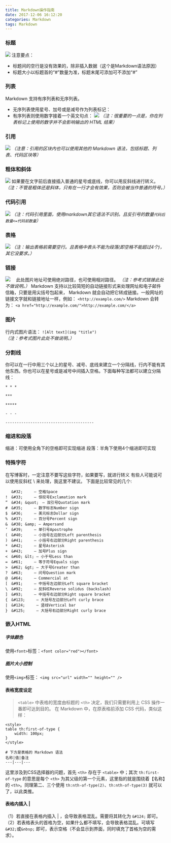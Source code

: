 ```yaml
---
title: Markdown操作指南
date: 2017-12-06 16:12:20
categories: Markdown
tags: Markdown
---
```

### 标题
![](/uploads/2017/markdown/markdown_title.png)
注意要点：
* 标题间的空行是没有效果的，除非插入数据（这个是Markdown语法原因）
* 标题大小以标题首的“#”数量为准，标题末尾可添加可不添加“#”
<!--more-->

### 列表
Markdown 支持有序列表和无序列表。
* 无序列表使用星号、加号或是减号作为列表标记：
* 有序列表则使用数字接着一个英文句点：
![](/uploads/2017/markdown/markdown_list.png)
*（注：很重要的一点是，你在列表标记上使用的数字并不会影响输出的 HTML 结果）*

### 引用
![](/uploads/2017/markdown/markdown_quote.png)
*（注意：引用的区块内也可以使用其他的 Markdown 语法，包括标题、列表、代码区块等）*

### 粗体和斜体
![](/uploads/2017/markdown/markdown_strong.png)
如果要在文字前后直接插入普通的星号或底线，你可以用反斜线进行转义。
*（注：不管是粗体还是斜体，只有在一行才会有效果，否则会被当作普通的符号。）*


### 代码引用
![](/uploads/2017/markdown/markdown_code_quote.png)
*（注：代码引用里面，使用markdown其它语法不识别。且反引号的数量`代码后数量<=代码前数量`）*

### 表格
![](/uploads/2017/markdown/markdown_table.png)
*（注：输出表格前需要空行。且表格中表头不能为段落(即空格不能超过4个)，其它没要求。）*

### 链接
![](/uploads/2017/markdown/markdown_link.png)
　此处图片地址可使用绝对路径，也可使用相对路径。
*（注：参考式链接此处不做说明。）*
Markdown 支持以比较简短的自动链接形式来处理网址和电子邮件信箱，只要是用尖括号包起来， Markdown 就会自动把它转成链接。一般网址的链接文字就和链接地址一样，例如：
`<http://example.com/>`
Markdown 会转为：
`<a href="http://example.com/">http://example.com/</a>`

### 图片
行内式图片语法：
`![Alt text](img "title")`
*（注：参考式图片此处不做说明。）*

### 分割线
你可以在一行中用三个以上的星号、减号、底线来建立一个分隔线，行内不能有其他东西。你也可以在星号或是减号中间插入空格。下面每种写法都可以建立分隔线：
```
* * *

***

*****

- - -

---------------------------------------
```

### 缩进和段落
缩进：可使用全角下的空格即可实现缩进
段落：半角下使用4个缩进即可实现

### 特殊字符
在写博客时，一定注意不要写这些字符，如果要写，就进行转义 
有些人可能说可以使用反斜杠 \ 来处理，我这里不建议。 
下面是比较常见的几个:
```
 　&#32;　　　— 空格Space
!　&#33;　　　— 惊叹号Exclamation mark 
”　&#34; &quot;　— 双引号Quotation mark 
#　&#35;　　　— 数字标志Number sign 
$　&#36;　　　— 美元标志Dollar sign 
%　&#37;　　　— 百分号Percent sign 
&　&#38; &amp; — Ampersand 
‘　&#39;　　　— 单引号Apostrophe 
(　&#40;　　　— 小括号左边部分Left parenthesis 
)　&#41;　　　— 小括号右边部分Right parenthesis 
*　&#42;　　　— 星号Asterisk 
+　&#43;　　　— 加号Plus sign 
<　&#60; &lt; — 小于号Less than 
=　&#61;　　　— 等于符号Equals sign 
>　&#62; &gt; — 大于号Greater than 
?　&#63;　　　— 问号Question mark 
@　&#64;　　　— Commercial at 
[　&#91;　　　— 中括号左边部分Left square bracket 
\　&#92;　　　— 反斜杠Reverse solidus (backslash) 
]　&#93;　　　— 中括号右边部分Right square bracket 
{　&#123;　　　— 大括号左边部分Left curly brace 
|　&#124;　　　— 竖线Vertical bar 
}　&#125;　　　— 大括号右边部分Right curly brace 
```

### 嵌入HTML
##### 字体颜色
使用`<font>`标签：`<font color="red"></font>`
##### 图片大小控制
使用`<img>`标签： `<img src="url" width="" height="" />`
#### 表格宽度设定
>`<table>` 中表格的宽度由标题的 `<th>` 决定，我们只需要利用上 CSS 操作一番即可达到目的。
在 Markdown 中，在原表格前添加 CSS 代码，类似这样：
```
<style>
table th:first-of-type {
    width: 100px;
}
</style>

# 下方是表格的 Markdown 语法
名称|值|备注
---|---|---
```
这里涉及到CSS选择器的问题，首先 `<th>` 存在于 `<table>` 中；其次 `th:first-of-type` 的意思是每个 `<th>` 为其父级的第一个元素，这里指的就是围绕着【名称】的 `<th>`。同理第二、三个使用 `th:nth-of-type(2)`、`th:nth-of-type(3)` 就可以了，以此类推。 

#### 表格内插入 |
（1）若直接在表格内插入 | ，会导致表格混乱。需要将其转化为 `&#124;` 即可。
（2）若表格表头的首格为空，如果什么都不填写，会导致表格混乱。可填写 `&#32;`或`&nbsp;` 即可，表示空格（不会显示到界面，同时填充了首格为空的需求）。